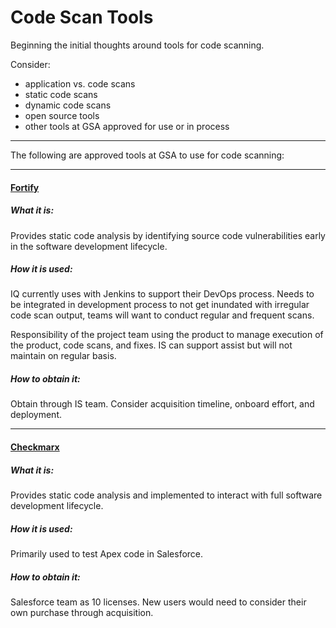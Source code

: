 # Code Scan Tools

Beginning the initial thoughts around tools for code scanning.

Consider:

- application vs. code scans
- static code scans
- dynamic code scans
- open source tools
- other tools at GSA approved for use or in process

---

The following are approved tools at GSA to use for code scanning:

---

#### [Fortify](https://saas.hpe.com/en-us/software/sca)

##### What it is:
Provides static code analysis by identifying source code vulnerabilities early in the software development lifecycle.

##### How it is used:
IQ currently uses with Jenkins to support their DevOps process.  Needs to be integrated in development process to not get inundated with irregular code scan output, teams will want to conduct regular and frequent scans.

Responsibility of the project team using the product to manage execution of the product, code scans, and fixes.  IS can support assist but will not maintain on regular basis.

##### How to obtain it:
Obtain through IS team.  Consider acquisition timeline, onboard effort, and deployment.

---

#### [Checkmarx](https://www.checkmarx.com/)

##### What it is:
Provides static code analysis and implemented to interact with full software development lifecycle.

##### How it is used:
Primarily used to test Apex code in Salesforce.

##### How to obtain it:
Salesforce team as 10 licenses.  New users would need to consider their own purchase through acquisition.
